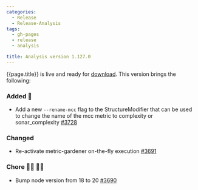 ```yaml
---
categories:
  - Release
  - Release-Analysis
tags:
  - gh-pages
  - release
  - analysis

title: Analysis version 1.127.0
---
```


{{page.title}} is live and ready for [download](https://github.com/MaibornWolff/codecharta/releases/tag/ana-1.127.0).
This version brings the following:

### Added 🚀

- Add a new `--rename-mcc` flag to the StructureModifier that can be used to change the name of the mcc metric to complexity or sonar_complexity [#3728](https://github.com/MaibornWolff/codecharta/pull/3728)

### Changed

- Re-activate metric-gardener on-the-fly execution [#3691](https://github.com/MaibornWolff/codecharta/pull/3691)

### Chore 👨‍💻 👩‍💻

- Bump node version from 18 to 20 [#3690](https://github.com/MaibornWolff/codecharta/pull/3690)
